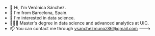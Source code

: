 - 👋 Hi, I'm Verónica Sánchez.
- 📍 I'm from Barcelona, Spain.
- 👀 I'm interested in data science.
- 👩🏻‍🎓 Master's degree in data science and advanced analytics at UIC.
- 📫 You can contact me through vsanchezmunoz86@gmail.com
--->
